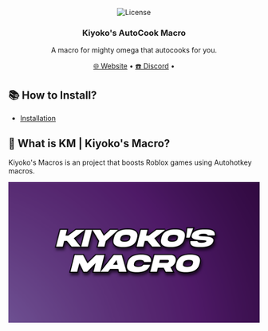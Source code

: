   <p align="center">
    <img alt="License" src="https://camo.githubusercontent.com/1fa5dd0488f9004c806e1e402a68aaa3a998554fc47f33f4dd6892cc8b39d6ff/68747470733a2f2f696d672e736869656c64732e696f2f6769746875622f6c6963656e73652f61746c61732d6f732f61746c61733f7374796c653d666f722d7468652d6261646765266c6f676f3d67697468756226636f6c6f723d314139314646"/>
  </p>


<h3 align="center">Kiyoko's AutoCook Macro</h3>
  
<p align="center">A macro for mighty omega that autocooks for you.</p>

<p align="center">
  <a href="https://kiyokosmacros.netlify.app" target="_blank">🌐 Website</a>
  •
  <a href="https://discord.gg/8xPc9x4Gus" target="_blank">☎️ Discord</a>
  •
</p>

## 📚 **How to Install?**
- [Installation](https://youtu.be/EF6H9WXwU94)

## 🤔 What is KM | Kiyoko's Macro?
Kiyoko's Macros is an project that boosts Roblox games using Autohotkey macros.

![Macro](https://raw.githubusercontent.com/fr0st-iwnl/assets/main/thumbnails/kiyokothumbnail.png)

